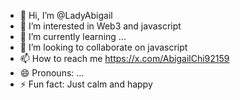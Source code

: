 - 👋 Hi, I’m @LadyAbigail
- 👀 I’m interested in Web3 and javascript
- 🌱 I’m currently learning ...
- 💞️ I’m looking to collaborate on javascript 
- 📫 How to reach me https://x.com/AbigailChi92159
- 😄 Pronouns: ...
- ⚡ Fun fact: Just calm and happy

<!---
LadyAbigail/LadyAbigail is a ✨ special ✨ repository because its `README.md` (this file) appears on your GitHub profile.
You can click the Preview link to take a look at your changes.
--->
